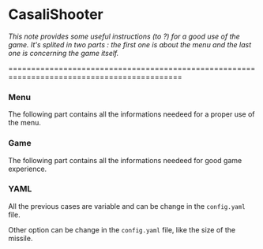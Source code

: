 # CasaliShooter

*This note provides some useful instructions (to ?) for a good use of the game.*
*It's splited in two parts : the first one is about the menu and the last one is concerning the game itself.*


============================================================================================

### __Menu__
The following part contains all the informations needeed for a proper use of the menu.


### __Game__
The following part contains all the informations needeed for good game experience.


### __YAML__
All the previous cases are variable and can be change in the `config.yaml` file.

Other option can be change in the `config.yaml` file, like the size of the missile.
